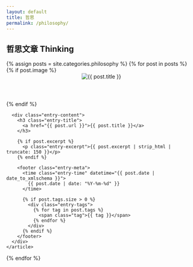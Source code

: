 ```yaml
---
layout: default
title: 哲思
permalink: /philosophy/
---
```


<h2>哲思文章 Thinking</h2>

<div class="entries-list">
  {% assign posts = site.categories.philosophy %}
  {% for post in posts %}
    <article class="entry">
      {% if post.image %}
        <header class="entry-header">
          <div class="entry-image">
            <img src="{{ post.image }}" alt="{{ post.title }}">
          </div>
        </header>
      {% endif %}
      
      <div class="entry-content">
        <h3 class="entry-title">
          <a href="{{ post.url }}">{{ post.title }}</a>
        </h3>
        
        {% if post.excerpt %}
          <p class="entry-excerpt">{{ post.excerpt | strip_html | truncate: 150 }}</p>
        {% endif %}
        
        <footer class="entry-meta">
          <time class="entry-time" datetime="{{ post.date | date_to_xmlschema }}">
            {{ post.date | date: "%Y-%m-%d" }}
          </time>
          
          {% if post.tags.size > 0 %}
            <div class="entry-tags">
              {% for tag in post.tags %}
                <span class="tag">{{ tag }}</span>
              {% endfor %}
            </div>
          {% endif %}
        </footer>
      </div>
    </article>
  {% endfor %}
</div>
